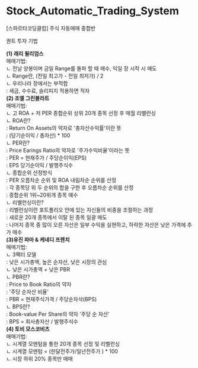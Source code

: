 # Stock_Automatic_Trading_System  
[스파르타코딩클럽] 주식 자동매매 종합반  
  
퀀트 투자 기법  
  
**(1) 래리 윌리엄스**  
매매기법:  
ㄴ 전날 양봉이며 금일 Range를 돌파 할 때 매수, 익일 장 시작 시 매도  
ㄴ Range란, (전일 최고가 - 전일 최저가) / 2  
ㄴ 우리나라 장에서는 부적합  
: 세금, 수수료, 슬리피지 적용하면 적자  
**(2) 조엘 그린블라트**  
매매기법:  
ㄴ 고 ROA + 저 PER 종합순위 상위 20개 종목 선정 후 매월 리밸런싱  
ㄴ ROA란?  
: Return On Assets의 약자로 '총자산수익률'이란 뜻  
: (당기순이익 / 총자산) * 100  
ㄴ PER란?  
: Price Earings Ratio의 약자로 '주가수익비율'이라는 뜻  
: PER = 현재주가 / 주당순이익(EPS)  
: EPS 당기순이익 / 발행주식수  
ㄴ 종합순위 산정방식  
: PER 오름차순 순위 및 ROA 내림차순 순위를 산정  
: 각 종목당 위 두 순위의 합을 구한 후 오름차순 순위를 산정  
: 종합순위 1위~20위개 종목 매수  
ㄴ 리밸런싱이란?  
: 리벨런싱이란 포트폴리오 안에 있는 자신들의 비중을 조절하는 과정  
: 새로운 20개 종목에서 이탈 된 종목 일괄 매도  
: 나머지 종목 중 많이 오른 자산은 일부 수익을 실현하고, 하락한 자산은 낮은 가격에 추가 매수  
**(3)유진 파마 & 케네디 프렌치**  
매매기법:  
ㄴ 3팩터 모델  
: 낮은 시가총액, 높은 순자산, 낮은 시장의 관심  
ㄴ 낮은 시가총액 + 낮은 PBR  
ㄴ PBR란?  
: Price to Book Ratio의 약자  
: '주당 순자산 비율'  
: PBR = 현재주식가격 / 주당순자삭(BPS)  
ㄴ BPS란?  
: Book-value Per Share의 약자 '주당 순 자산'  
: BPS = 회사총자산 / 발행주식수  
**(4) 토비 모스코비츠**  
매매기법:  
ㄴ 시계열 모멘텀을 통한 20개 종목 선정 및 리벨런싱  
ㄴ 시계열 모멘텀 = (한달전주가/일년전주가 ) * 100  
ㄴ 시장 하위 20% 종목만 매매  

